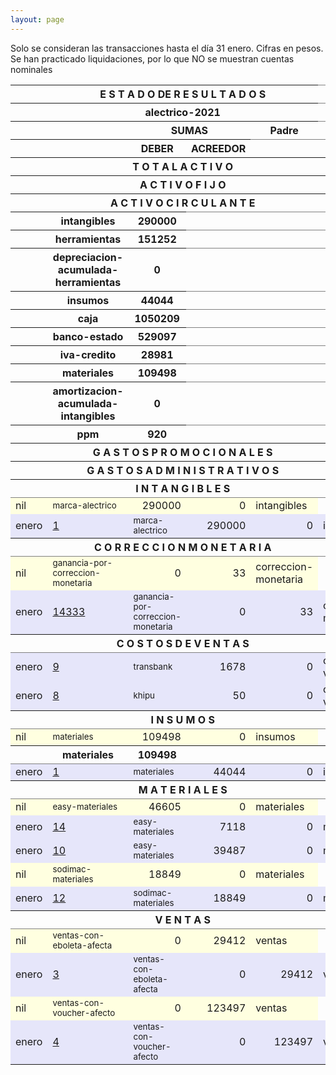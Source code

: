 ```yaml
--- 
layout: page
--- 
```



Solo se consideran las transacciones hasta el día 31	enero.
Cifras en pesos.
Se han practicado liquidaciones, por lo que NO se muestran cuentas nominales
<table rules='groups'>
<style> tfoot {  border: 3px solid black;  } </style> 
<thead> <th></th><th colspan='4'> E S T A D O  DE R E S U L T A D O S </th> </thead>
<thead> <th></th><th colspan='4'> alectrico-2021</th></thead>
<thead> <th></th><th> </th> <th align='center' colspan= '2'>SUMAS</th><th> Padre </th> </thead>
<thead> <th></th><th></th>  <th>DEBER</th> <th>ACREEDOR</th> </thead>
<tbody>
<thead> <th></th><th colspan='4'> T O T A L    A C T I V O  </th> <th> 2150922</th> </thead>
<thead> <th></th><th colspan='4'> A C T I V O    F I J O</th> <th> 432217</th> </thead>
<thead> <th></th><th colspan='4'> A C T I V O    C I R C U L A N T E</th> <th> 1718705</th> </thead>
<thead> <th></th><th>intangibles</th><th> 290000</th> </thead>
<thead> <th></th><th>herramientas</th><th> 151252</th> </thead>
<thead> <th></th><th>depreciacion-acumulada-herramientas</th><th> 0</th> </thead>
<thead> <th></th><th>insumos</th><th> 44044</th> </thead>
<thead> <th></th><th>caja</th><th> 1050209</th> </thead>
<thead> <th></th><th>banco-estado</th><th> 529097</th> </thead>
<thead> <th></th><th>iva-credito</th><th> 28981</th> </thead>
<thead> <th></th><th>materiales</th><th> 109498</th> </thead>
<thead> <th></th><th>amortizacion-acumulada-intangibles</th><th> 0</th> </thead>
<thead> <th></th><th>ppm</th><th> 920</th> </thead>
<thead> <th></th><th colspan='4'> G A S T O S    P R O M O C I O N A L E S </th> <th> 0</th> </thead>
<thead> <th></th><th colspan='4'> G A S T O S     A D M I N I S T R A T I V O S </th> <th> 0</th></thead>
<thead> <th></th><th colspan='4'> I N T A N G I B L E S </th> <th>290000</th> </thead>
<tr style='background-color: lightyellow'>
<td>nil</td><td><small> marca-alectrico </small> </td> <td align='right'> 290000</td> <td align='right'>0</td> <td> intangibles</td>
</tr>
<tr style='background-color: lavender'>
<td> enero</td><td> <a href= '/alectrico-2021/libro-diario#Partida-1'>1</a></td><td><small> marca-alectrico </small> </td> <td align='right'> 290000</td> <td align='right'>0</td> <td> intangibles</td>
</tr>
<thead> <th></th><th colspan='4'> C O R R E C C I O N    M O N E T A R I A</th><th> 33</th> </thead>
<tr  style='background-color: lightyellow'>
<td>nil</td><td><small> ganancia-por-correccion-monetaria </small> </td> <td align='right'> 0</td> <td align='right'>33</td> <td> correccion-monetaria</td>
</tr>
<tr style='background-color: lavender'>
<td> enero</td><td> <a href= '/alectrico-2021/libro-diario#Partida-14333'>14333</a></td><td><small> ganancia-por-correccion-monetaria </small> </td> <td align='right'> 0</td> <td align='right'>33</td> <td> correccion-monetaria</td>
</tr>
<thead> <th></th><th colspan='4'> C O S T O S   D E    V E N T A S </th> <th> 1728</th></thead>
<tr style='background-color: lavender'>
<td> enero</td><td> <a href= '/alectrico-2021/libro-diario#Partida-9'>9</a></td><td><small> transbank </small> </td> <td align='right'> 1678</td> <td align='right'>0</td> <td> costos-de-ventas</td>
</tr>
<tr style='background-color: lavender'>
<td> enero</td><td> <a href= '/alectrico-2021/libro-diario#Partida-8'>8</a></td><td><small> khipu </small> </td> <td align='right'> 50</td> <td align='right'>0</td> <td> costos-de-ventas</td>
</tr>
<thead> <th></th><th colspan='4'> I N S U M O S</th> <th>44044</th></thead>
<tr  style='background-color: lightyellow'>
<td> nil</td><td><small> materiales </small> </td> <td align='right'> 109498</td> <td align='right'>0</td> <td> insumos</td>
</tr>
<thead> <th></th><th>materiales</th><th> 109498</th> </thead>
<tr style='background-color: lavender'>
<td> enero</td><td><a href= '/alectrico-2021/libro-diario#Partida-1'>1</a></td><td><small> materiales </small> </td> <td align='right'> 44044</td> <td align='right'>0</td> <td> insumos</td>
</tr>
<thead> <th></th><th colspan='4'> M A T E R I A L E S </th> <th> 109498</th> </thead>
<tr  style='background-color: lightyellow'>
<td> nil</td><td><small> easy-materiales </small> </td> <td align='right'> 46605</td> <td align='right'>0</td> <td> materiales</td>
</tr>
<tr style='background-color: lavender'>
<td> enero</td><td><a href= '/alectrico-2021/libro-diario#Partida-14'>14</a></td><td><small> easy-materiales </small> </td> <td align='right'> 7118</td> <td align='right'>0</td> <td> materiales</td>
</tr>
<tr style='background-color: lavender'>
<td> enero</td><td><a href= '/alectrico-2021/libro-diario#Partida-10'>10</a></td><td><small> easy-materiales </small> </td> <td align='right'> 39487</td> <td align='right'>0</td> <td> materiales</td>
</tr>
<tr  style='background-color: lightyellow'>
<td> nil</td><td><small> sodimac-materiales </small> </td> <td align='right'> 18849</td> <td align='right'>0</td> <td> materiales</td>
</tr>
<tr style='background-color: lavender'>
<td> enero</td><td><a href= '/alectrico-2021/libro-diario#Partida-12'>12</a></td><td><small> sodimac-materiales </small> </td> <td align='right'> 18849</td> <td align='right'>0</td> <td> materiales</td>
</tr>
<thead> <th></th><th colspan='4'> V E N T A S </th><th> 152909</th> </thead>
<tr  style='background-color: lightyellow'>
<td>nil</td><td><small> ventas-con-eboleta-afecta </small> </td> <td align='right'> 0</td> <td align='right'>29412</td> <td> ventas</td>
</tr>
<tr style='background-color: lavender'>
<td> enero</td><td><a href= '/alectrico-2021/libro-diario#Partida-3'>3</a></td> <td><small> ventas-con-eboleta-afecta </small> </td> <td align='right'> 0</td> <td align='right'>29412</td> <td> ventas</td>
</tr>
<tr  style='background-color: lightyellow'>
<td>nil</td><td><small> ventas-con-voucher-afecto </small> </td> <td align='right'> 0</td> <td align='right'>123497</td> <td> ventas</td>
</tr>
<tr style='background-color: lavender'>
<td> enero</td><td><a href= '/alectrico-2021/libro-diario#Partida-4'>4</a></td> <td><small> ventas-con-voucher-afecto </small> </td> <td align='right'> 0</td> <td align='right'>123497</td> <td> ventas</td>
</tr>
